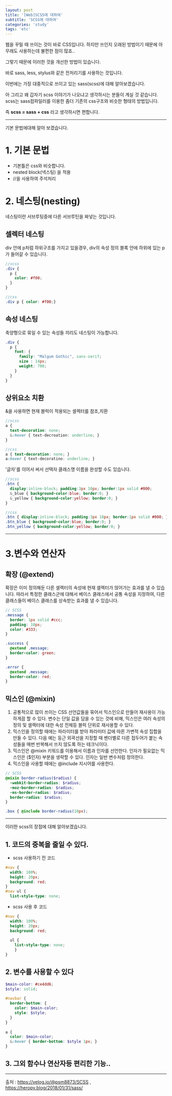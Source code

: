 ```yaml
---
layout: post
title: '[Web]SCSS에 대하여'
subtitle: 'SCSS에 대하여'
categories: 'study'
tags: 'etc'
---
```


웹을 꾸밀 때 쓰이는 것이 바로 CSS입니다. 하지만 쓰인지 오래된 방법이기 때문에 아무래도 사용하는데 불편한 점이 많죠..

그렇기 때문에 이러한 것을 개선한 방법이 있습니다.

바로 sass, less, stylus와 같은 전처리기를 사용하는 것입니다.

이번에는 가장 대중적으로 쓰이고 있는 sass(scss)에 대해 알아보겠습니다.

아 그리고 왜 갑자기 scss 이야기가 나오냐고 생각하시는 분들이 계실 것 같습니다. scss는 sass컴파일러를 이용한 좀더 기존의 css구조와 비슷한 형태의 방법입니다.

즉 **scss = sass + css** 라고 생각하시면 편합니다.

---

기본 문법에대해 알아 보겠습니다. 

# 1. 기본 문법 

- 기본틀은 css와 비슷합니다.
- nested block(넥스팅) 을 적용
- //을 사용하여 주석처리

# 2. 네스팅(nesting)

네스팅이란 서브루팅중에 다른 서브루틴을 짜넣는 것입니다.

## 셀렉터 네스팅

div 안에 p처럼 하위구조를 가지고 있을경우, div의 속성 정의 블록 안에 하위에 있는 p가 들어갈 수 있습니다.

```scss
//scss
.div {
  p {
    color: #f00;
  }
}

//css
.div p { color: #f00;}
```

## 속성 네스팅

축양형으로 묶일 수 있는 속성들 끼리도 네스팅이 가능합니다.

```scss
.div {
  p {
    font: {
      family: "Malgum Gothic", sans-serif;
      size : 14px;
      weight: 700;
    }
  }
}
```

## 상위요소 치환

&을 사용하면 현재 블럭이 적용되는 셀렉터를 참조,치환

```scss
//scss
a {
  text-decoration: none;
  &:hover { text-decroation: underline; }
}

//css
a { text-decoration: none; }
a:hover { text-decoratino: underline; }
```

'글자'를 이어서 써서 선택자 클래스명 이름을 완성할 수도 있습니다.

```scss
//scss
.btn {
  display:inline-block; padding:3px 10px; border:1px solid #000;
  &_blue { background-color:blue; border:0; }
  &_yellow { background-color:yellow; border:0; }
}

//css
.btn { display:inline-block; padding:3px 10px; border:1px solid #000; }
.btn_blue { background-color:blue; border:0; }
.btn_yellow { background-color:yellow; border:0; }
```

---

# 3.변수와 연산자

## 확장 (@extend)

확장은 이미 정의해둔 다른 셀렉터의 속성에 현재 셀렉터가 얹어가는 효과를 낼 수 있습니다.
따라서 특정한 클래스군에 대해서 베이스 클래스에서 공통 속성을 지정하여, 다른 클래스들이 베이스 클래스를 상속받는 효과를 낼 수 있습니다.

```scss
// SCSS
.message {
  border: 1px solid #ccc;
  padding: 10px;
  color: #333;
}

.success {
  @extend .message;
  border-color: green;
}

.error {
  @extend .message;
  border-color: red;
}
```

## 믹스인 (@mixin)

1. 공통적으로 많이 쓰이는 CSS 선언값들을 묶어서 믹스인으로 만들어 재사용이 가능하게끔 할 수 있다. 변수는 단일 값을 담을 수 있는 것에 비해, 믹스인은 여러 속성의 정의 및 셀렉터에 대한 속성 전체등 블럭 단위로 재사용할 수 있다.
2. 믹스인을 정의할 때에는 파라미터를 받아 파라미터 값에 따른 가변적 속성 집합을 만들 수 있다. 다음 예는 둥근 외곽선을 지정할 때 벤더별로 다른 접두어가 붙는 속성들을 매번 반복해서 쓰지 않도록 하는 테크닉이다.
3. 믹스인은 @mixin 키워드를 이용해서 이름과 인자를 선언한다. 인자가 필요없는 믹스인은 ($인자) 부분을 생략할 수 있다. 인자는 일반 변수처럼 정의한다.
4. 믹스인을 사용할 때에는 @include 지시어를 사용한다.

```scss
// SCSS
@mixin border-radius($radius) {
  -webkit-border-radius: $radius;
  -moz-border-radius: $radius;
  -ms-border-radius: $radius;
  border-radius: $radius;
}

.box { @include border-radius(10px); 
```



---

이러한 scss의 장점에 대해 알아보겠습니다.

## 1. 코드의 중복을 줄일 수 있다.

- scss 사용하기 전 코드

```css
#nav {
  width: 100%;
  height: 20px;
  background: red; 
}
#nav ul {
  list-style-type: none; 
```

- scss 사용 후 코드

```scss
#nav {
  width: 100%;
  height: 20px;
  background: red; 
  
  ul {
    list-style-type: none; 
    }
}
```

## 2. 변수를 사용할 수 있다

```scss
$main-color: #ce4dd6;
$style: solid;
 
#navbar {
  border-bottom: {
    color: $main-color;
    style: $style;
  }
}
 
a {
  color: $main-color;
  &:hover { border-bottom: $style 1px; }
}
```

## 3. 그외 함수나 연산자등 편리한 기능..

---

출처 : https://velog.io/@psm8873/SCSS , https://heropy.blog/2018/01/31/sass/
